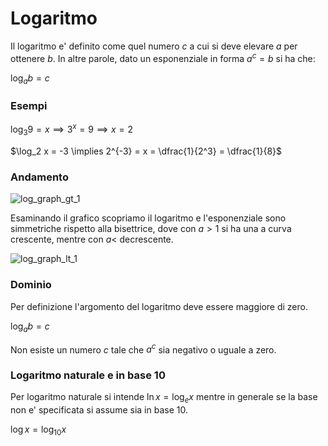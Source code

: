 # Logaritmo  

Il logaritmo e' definito come quel numero $c$ a cui si deve elevare $a$ per ottenere $b$. In altre parole, dato un esponenziale in forma $a^c = b$ si ha che:  

$\log_a b = c$  

### Esempi  

$\log_3 9 = x \implies 3^x = 9 \implies x = 2$  

$\log_2 x = -3 \implies 2^{-3} = x = \dfrac{1}{2^3} = \dfrac{1}{8}$  

### Andamento  

![log_graph_gt_1](https://github.com/dennyb87/elettrotecnica-serale/assets/7195133/a08f658a-cd85-48f1-b145-5f91f7e0800c)  

Esaminando il grafico scopriamo il logaritmo e l'esponenziale sono simmetriche rispetto alla bisettrice, dove con $a > 1$ si ha una a curva crescente, mentre con $a <$ decrescente.  

![log_graph_lt_1](https://github.com/dennyb87/elettrotecnica-serale/assets/7195133/42c99b02-a38f-4b92-994d-dce23c8c8b49)  

### Dominio  

Per definizione l'argomento del logaritmo deve essere maggiore di zero.  

$\log_a b = c$  

Non esiste un numero $c$ tale che $a^c$ sia negativo o uguale a zero.  

### Logaritmo naturale e in base 10  

Per logaritmo naturale si intende $\ln x = \log_e x$ mentre in generale se la base non e' specificata si assume sia in base 10.  

$\log x = \log_{10} x$  
